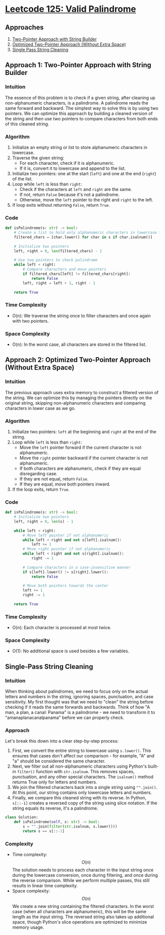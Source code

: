 # [Leetcode 125: Valid Palindrome](https://leetcode.com/problems/valid-palindrome/)

## Approaches
1. [Two-Pointer Approach with String Builder](#approach-1)
2. [Optimized Two-Pointer Approach (Without Extra Space)](#approach-2)
3. [Single Pass String Cleaning](#approach-3)

## Approach 1: Two-Pointer Approach with String Builder

### Intuition

The essence of this problem is to check if a given string, after cleaning up non-alphanumeric characters, is a palindrome. A palindrome reads the same forward and backward. The simplest way to solve this is by using two pointers. We can optimize this approach by building a cleaned version of the string and then use two pointers to compare characters from both ends of this cleaned string.

### Algorithm
1. Initialize an empty string or list to store alphanumeric characters in lowercase.
2. Traverse the given string:
   - For each character, check if it is alphanumeric.
   - If it is, convert it to lowercase and append to the list.
3. Initialize two pointers: one at the start (`left`) and one at the end (`right`) of the list.
4. Loop while `left` is less than `right`:
   - Check if the characters at `left` and `right` are the same.
   - If not, return `False` because it's not a palindrome.
   - Otherwise, move the `left` pointer to the right and `right` to the left.
5. If loop exits without returning `False`, return `True`.

### Code
```python
def isPalindrome(s: str) -> bool:
    # Create a list to hold only alphanumeric characters in lowercase form
    filtered_chars = [char.lower() for char in s if char.isalnum()]
    
    # Initialize two pointers
    left, right = 0, len(filtered_chars) - 1
    
    # Use two pointers to check palindrome
    while left < right:
        # Compare characters and move pointers
        if filtered_chars[left] != filtered_chars[right]:
            return False
        left, right = left + 1, right - 1
    
    return True
```

### Time Complexity
- O(n): We traverse the string once to filter characters and once again with two pointers.
  
### Space Complexity
- O(n): In the worst case, all characters are stored in the filtered list.

## Approach 2: Optimized Two-Pointer Approach (Without Extra Space)

### Intuition

The previous approach uses extra memory to construct a filtered version of the string. We can optimize this by managing the pointers directly on the original string, skipping non-alphanumeric characters and comparing characters in lower case as we go.

### Algorithm
1. Initialize two pointers: `left` at the beginning and `right` at the end of the string.
2. Loop while `left` is less than `right`:
   - Move the `left` pointer forward if the current character is not alphanumeric.
   - Move the `right` pointer backward if the current character is not alphanumeric.
   - If both characters are alphanumeric, check if they are equal disregarding case.
   - If they are not equal, return `False`.
   - If they are equal, move both pointers inward.
3. If the loop exits, return `True`.

### Code
```python
def isPalindrome(s: str) -> bool:
    # Initialize two pointers
    left, right = 0, len(s) - 1
    
    while left < right:
        # Move left pointer if not alphanumeric
        while left < right and not s[left].isalnum():
            left += 1
        # Move right pointer if not alphanumeric
        while left < right and not s[right].isalnum():
            right -= 1
        
        # Compare characters in a case-insensitive manner
        if s[left].lower() != s[right].lower():
            return False
        
        # Move both pointers towards the center
        left += 1
        right -= 1
        
    return True
```

### Time Complexity
- O(n): Each character is processed at most twice.

### Space Complexity
- O(1): No additional space is used besides a few variables.

## Single-Pass String Cleaning

### Intuition

When thinking about palindromes, we need to focus only on the actual letters and numbers in the string, ignoring spaces, punctuation, and case sensitivity. My first thought was that we need to "clean" the string before checking if it reads the same forwards and backwards. Think of how "A man, a plan, a canal: Panama" is a palindrome - we need to transform it to "amanaplanacanalpanama" before we can properly check.

### Approach

Let's break this down into a clear step-by-step process:

1.  First, we convert the entire string to lowercase using  `s.lower()`. This ensures that cases don't affect our comparison - for example, "A" and "a" should be considered the same character.
2.  Next, we filter out all non-alphanumeric characters using Python's built-in  `filter()`  function with  `str.isalnum`. This removes spaces, punctuation, and any other special characters. The  `isalnum()`  method returns True only for letters and numbers.
3.  We join the filtered characters back into a single string using  `"".join()`. At this point, our string contains only lowercase letters and numbers.
4.  Finally, we compare this cleaned string with its reverse. In Python,  `s[::-1]`  creates a reversed copy of the string using slice notation. If the string equals its reverse, it's a palindrome.

```python
class Solution:
    def isPalindrome(self, s: str) -> bool:
        s = "".join(filter(str.isalnum, s.lower()))
        return s == s[::-1]
```

### Complexity

-   Time complexity: $$O(n)$$ The solution needs to process each character in the input string once during the lowercase conversion, once during filtering, and once during the reverse comparison. While we perform multiple passes, this still results in linear time complexity.
-   Space complexity: $$O(n)$$ We create a new string containing the filtered characters. In the worst case (when all characters are alphanumeric), this will be the same length as the input string. The reversed string also takes up additional space, though Python's slice operations are optimized to minimize memory usage.
